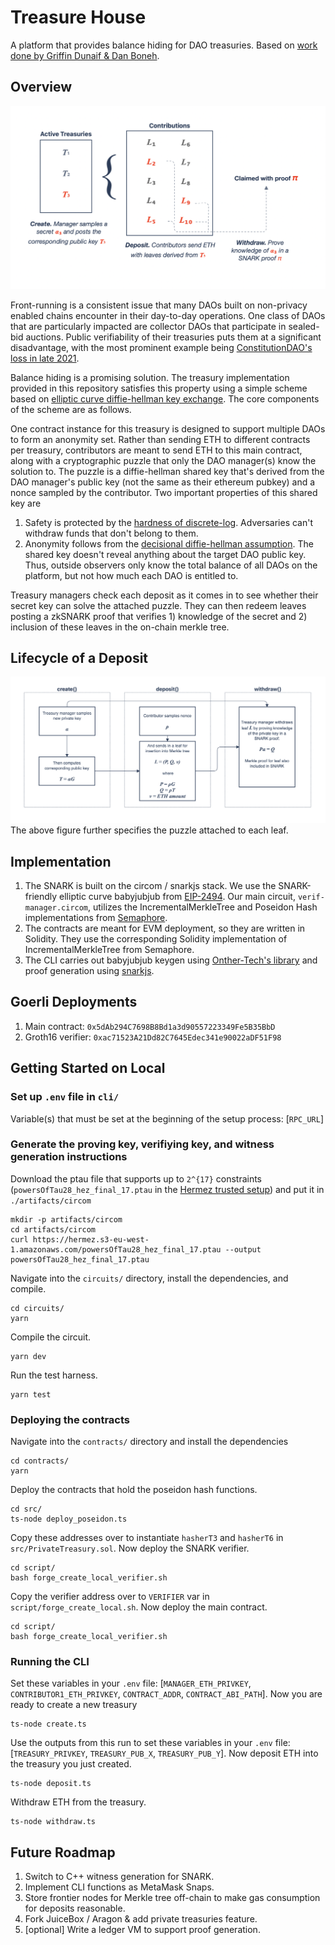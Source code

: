 # Treasure House
A platform that provides balance hiding for DAO treasuries. Based on [work done by Griffin Dunaif & Dan Boneh](https://hackmd.io/nCASdhqVQNWwMhpTmKpnKQ).

## Overview
![Overview Graphic](diagrams/overview.png)

Front-running is a consistent issue that many DAOs built on non-privacy enabled chains encounter in their day-to-day operations. One class of DAOs that are particularly impacted are collector DAOs that participate in sealed-bid auctions. Public verifiability of their treasuries puts them at a significant disadvantage, with the most prominent example being [ConstitutionDAO's loss in late 2021](https://decrypt.co/86491/constitutiondao-lost-auction-anti-bitcoin-citadel-ceo-ken-griffin). 

Balance hiding is a promising solution. The treasury implementation provided in this repository satisfies this property using a simple scheme based on [elliptic curve diffie-hellman key exchange](https://cryptobook.nakov.com/asymmetric-key-ciphers/ecdh-key-exchange). The core components of the scheme are as follows. 

One contract instance for this treasury is designed to support multiple DAOs to form an anonymity set. Rather than sending ETH to different contracts per treasury, contributors are meant to send ETH to this main contract, along with a cryptographic puzzle that only the DAO manager(s) know the solution to. The puzzle is a diffie-hellman shared key that's derived from the DAO manager's public key (not the same as their ethereum pubkey) and a nonce sampled by the contributor. Two important properties of this shared key are
1. Safety is protected by the [hardness of discrete-log](https://www.doc.ic.ac.uk/~mrh/330tutor/ch06s02.html#:~:text=The%20discrete%20logarithm%20problem%20is,logarithms%20depends%20on%20the%20groups.). Adversaries can't withdraw funds that don't belong to them.
1. Anonymity follows from the [decisional diffie-hellman assumption](https://crypto.stanford.edu/~dabo/pubs/papers/DDH.pdf). The shared key doesn't reveal anything about the target DAO public key. 
Thus, outside observers only know the total balance of all DAOs on the platform, but not how much each DAO is entitled to. 

Treasury managers check each deposit as it comes in to see whether their secret key can solve the attached puzzle. They can then redeem leaves posting a zkSNARK proof that verifies 1) knowledge of the secret and 2) inclusion of these leaves in the on-chain merkle tree. 

## Lifecycle of a Deposit
![ECDH](diagrams/ecdh.png)
The above figure further specifies the puzzle attached to each leaf. 

## Implementation
1. The SNARK is built on the circom / snarkjs stack. We use the SNARK-friendly elliptic curve babyjubjub from [EIP-2494](https://eips.ethereum.org/EIPS/eip-2494). Our main circuit, `verif-manager.circom`, utilizes the IncrementalMerkleTree and Poseidon Hash implementations from [Semaphore](https://semaphore.appliedzkp.org/).
1. The contracts are meant for EVM deployment, so they are written in Solidity. They use the corresponding Solidity implementation of IncrementalMerkleTree from Semaphore. 
1. The CLI carries out babyjubjub keygen using [Onther-Tech's library](https://github.com/Onther-Tech/Babyjubjub-keygen) and proof generation using [snarkjs](https://github.com/iden3/snarkjs).

## Goerli Deployments
1. Main contract: `0x5dAb294C7698B8Bd1a3d90557223349Fe5B35BbD`
1. Groth16 verifier: `0xac71523A21Dd82C7645Edec341e90022aDF51F98`

## Getting Started on Local

### Set up `.env` file in `cli/`
Variable(s) that must be set at the beginning of the setup process: [`RPC_URL`]

### Generate the proving key, verifiying key, and witness generation instructions
Download the ptau file that supports up to `2^{17}` constraints (`powersOfTau28_hez_final_17.ptau` in the [Hermez trusted setup](https://github.com/iden3/snarkjs#7-prepare-phase-2)) and put it in `./artifacts/circom`
```
mkdir -p artifacts/circom
cd artifacts/circom
curl https://hermez.s3-eu-west-1.amazonaws.com/powersOfTau28_hez_final_17.ptau --output powersOfTau28_hez_final_17.ptau
```

Navigate into the `circuits/` directory, install the dependencies, and compile. 
```
cd circuits/
yarn
```
Compile the circuit. 
```
yarn dev
```
Run the test harness. 
```
yarn test
```

### Deploying the contracts
Navigate into the `contracts/` directory and install the dependencies
```
cd contracts/
yarn
```
Deploy the contracts that hold the poseidon hash functions. 
```
cd src/
ts-node deploy_poseidon.ts
```
Copy these addresses over to instantiate `hasherT3` and `hasherT6` in `src/PrivateTreasury.sol`. Now deploy the SNARK verifier. 
```
cd script/
bash forge_create_local_verifier.sh
```
Copy the verifier address over to `VERIFIER` var in `script/forge_create_local.sh`. Now deploy the main contract.
```
cd script/
bash forge_create_local_verifier.sh
```

### Running the CLI
Set these variables in your `.env` file: [`MANAGER_ETH_PRIVKEY`, `CONTRIBUTOR1_ETH_PRIVKEY`, `CONTRACT_ADDR`, `CONTRACT_ABI_PATH`]. Now you are ready to create a new treasury
```
ts-node create.ts
```
Use the outputs from this run to set these variables in your `.env` file: [`TREASURY_PRIVKEY`, `TREASURY_PUB_X`, `TREASURY_PUB_Y`]. Now deposit ETH into the treasury you just created.
```
ts-node deposit.ts
```
Withdraw ETH from the treasury.
```
ts-node withdraw.ts
```

## Future Roadmap
1. Switch to C++ witness generation for SNARK. 
1. Implement CLI functions as MetaMask Snaps.
1. Store frontier nodes for Merkle tree off-chain to make gas consumption for 
   deposits reasonable. 
1. Fork JuiceBox / Aragon & add private treasuries feature. 
1. [optional] Write a ledger VM to support proof generation. 
